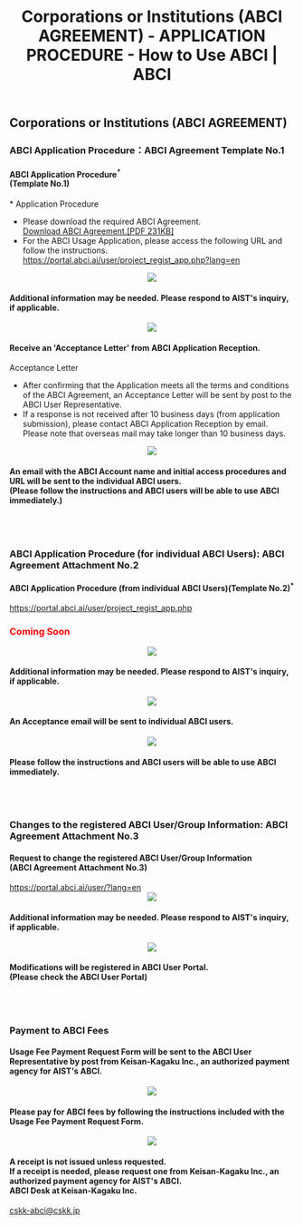 ﻿---
layout: en/how_to_use/custom
title: Corporations or Institutions (ABCI AGREEMENT) - APPLICATION PROCEDURE - How to Use ABCI | ABCI
permalink: /en/how_to_use/custom.html
---

<h2 class="h2">Corporations or Institutions (ABCI AGREEMENT)</h2>
<h3 class="h3">ABCI Application Procedure：ABCI Agreement Template No.1</h3>
<div class="bubble">
<h4 class="h4">ABCI Application Procedure<sup>*</sup><br />(Template No.1)</h4>
<div style="text-align:left;">* Application Procedure</div>
<ul class="number_ul">
<li class="number">Please download the required ABCI Agreement.<br /><a href="data/yakkan.pdf" target="_blank"><u>Download ABCI Agreement.[PDF 231KB]</u></a></li>
<li class="number">
For the ABCI Usage Application, please access the following URL and follow the instructions.<br />
<a href="https://portal.abci.ai/user/project_regist_app.php?lang=en" target="_blank"><u>https://portal.abci.ai/user/project_regist_app.php?lang=en</u></a>
</li>
</ul>
</div>
<div align="center"><img src="../../img/how_to_use/d_arrow.gif" /></div>
<div class="bubble"> <h4 class="h4">Additional information may be needed. Please respond to AIST's inquiry, if applicable.</h4></div>
<div align="center"><img src="../../img/how_to_use/d_arrow.gif" /></div>
<div class="bubble"> 
<h4 class="h4">Receive an 'Acceptance Letter' from ABCI Application Reception.</h4>
<div style="text-align:left;">Acceptance Letter</div>
<ul class="number_ul">
<li class="number">After confirming that the Application meets all the terms and conditions of the ABCI Agreement, an Acceptance Letter will be sent by post to the ABCI User Representative.</li>
<li class="number">If a response is not received after 10 business days (from application submission), please contact ABCI Application Reception by email.  Please note that overseas mail may take longer than 10 business days.</li>
</ul>

</div>
<div align="center"><img src="../../img/how_to_use/d_arrow.gif" /></div>
<div class="bubble"> 
<h4 class="h4">An email with the ABCI Account name and initial access procedures and URL will be sent to the individual ABCI users.<br />(Please follow the instructions and ABCI users will be able to use ABCI immediately.)</h4>
</div>
<br /><br />
<h3 class="h3">ABCI Application Procedure (for individual ABCI Users): ABCI Agreement Attachment No.2</h3>

<div class="bubble">
<h4 class="h4">ABCI Application Procedure (from individual ABCI Users)(Template No.2)<sup>*</sup></h4>
<a href="https://portal.abci.ai/user/project_regist_app.php" target="_blank"><u>https://portal.abci.ai/user/project_regist_app.php</u></a><br />
<h3><span style="color:#F00">Coming Soon</span></h3>
</div>
<div align="center"><img src="../../img/how_to_use/d_arrow.gif" /></div>
<div class="bubble">
<h4 class="h4">Additional information may be needed. Please respond to AIST's inquiry, if applicable. </h4>
</div>
<div align="center"><img src="../../img/how_to_use/d_arrow.gif" /></div>

<div class="bubble">
<h4 class="h4">An Acceptance email will be sent to individual ABCI users.</h4>
</div>
<div align="center"><img src="../../img/how_to_use/d_arrow.gif" /></div>

<div class="bubble">
<h4 class="h4">Please follow the instructions and ABCI users will be able to use ABCI immediately.</h4>

</div><br />


<br />
<h3 class="h3">Changes to the registered ABCI User/Group Information: ABCI Agreement Attachment No.3</h3>
<div class="bubble">
<h4 class="h4">Request to change the registered ABCI User/Group Information<br />(ABCI Agreement Attachment No.3)
</h4>
<a href="https://portal.abci.ai/user/?lang=en" target="_blank"><u>https://portal.abci.ai/user/?lang=en</u></a>
</div>
<div align="center"><img src="../../img/how_to_use/d_arrow.gif" /></div>
<div class="bubble">
<h4 class="h4">Additional information may be needed. Please respond to AIST's inquiry, if applicable.</h4>
</div>
<div align="center"><img src="../../img/how_to_use/d_arrow.gif" /></div>

<div class="bubble">
<h4 class="h4">Modifications will be registered in ABCI User Portal.<br />(Please check the ABCI User Portal)
</h4>
</div>
<br /><br />
<h3 class="h3">Payment to ABCI Fees</h3>
<div class="bubble">
<h4 class="h4">Usage Fee Payment Request Form will be sent to the ABCI User Representative by post from Keisan-Kagaku Inc., an authorized payment agency for AIST's ABCI.</h4>
</div>
<div align="center"><img src="../../img/how_to_use/d_arrow.gif" /></div>

<div class="bubble">
<h4 class="h4">Please pay for ABCI fees by following the instructions included with the Usage Fee Payment Request Form.</h4>
</div>
<div align="center"><img src="../../img/how_to_use/d_arrow.gif" /></div>

<div class="bubble">
<h4 class="h4">A receipt is not issued unless requested.<br />If a receipt is needed, please request one from Keisan-Kagaku Inc., an authorized payment agency for AIST's ABCI.<br />ABCI Desk at Keisan-Kagaku Inc.</h4><a href="mailto:cskk-abci@cskk.jp" target="_blank"><u>cskk-abci@cskk.jp</u></a>
</div>
